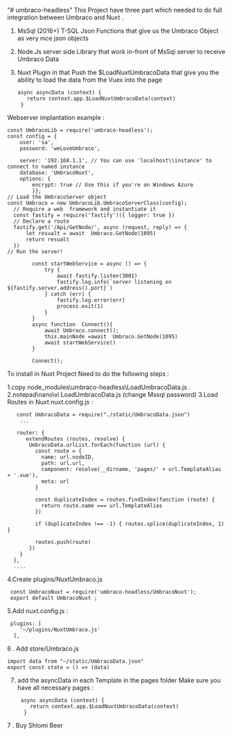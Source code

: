 "# umbraco-headless" 
This Project have three part which needed to do full integration between Umbraco and Nuxt .
1.  MsSql (2016+) T-SQL Json  Functions that give us the Umbraco  Object as very nice json objects
2.  Node.Js server side Library that work in-front of MsSql server to receive Umbraco Data
3. Nuxt Plugin  in that Push the $LoadNuxtUmbracoData that give you the ability to load the data from the Vuex into the page  
      
       async asyncData (context) {
          return context.app.$LoadNuxtUmbracoData(context)
        }

  
Webserver implantation example : 


    
    const UmbracoLib = require('umbraco-headless');
    const config = {
        user: 'sa',
        password: 'weLoveUmbraco',       
        
        server: '192.168.1.1', // You can use 'localhost\\instance' to connect to named instance
        database: 'UmbracoNuxt',
        options: {
            encrypt: true // Use this if you're on Windows Azure
            }};
    // Load the UmbracoServer object
    const Umbraco = new UmbracoLib.UmbracoServerClass(config);
      // Require a web  framework and instantiate it
      const fastify = require('fastify')({ logger: true })
      // Declare a route
      fastify.get('/Api/GetNode/', async (request, reply) => {
          let resualt = await  Umbraco.GetNode(1095)
          return resualt
      })
    // Run the server!
            
            const startWebService = async () => {
                try {
                    await fastify.listen(3001)
                    fastify.log.info(`server listening on ${fastify.server.address().port}`)
                } catch (err) {
                    fastify.log.error(err)
                    process.exit(1)
                }
            }
            async function  Connect(){
                await Umbraco.connect();
                this.mainNode =await  Umbraco.GetNode(1095)
                await startWebService()
            }
            
            Connect();



To install in Nuxt Project Need to do the following steps :

1.copy node_modules\umbraco-headless\LoadUmbracoData.js .
2.notepad\nano\vi  LoadUmbracoData.js (change Mssql password)
3.Load Routes in Nuxt nuxt.config.js :

       const UmbracoData = require("./static/UmbracoData.json")
        ...
        
       router: {
          extendRoutes (routes, resolve) {
           UmbracoData.urlList.forEach(function (url) {
             const route = {
               name: url.nodeID,
               path: url.url,
               component: resolve(__dirname, 'pages/' + url.TemplateAlias + '.vue'),
               meta: url
             }
     
             const duplicateIndex = routes.findIndex(function (route) {
               return route.name === url.TemplateAlias
             })
     
             if (duplicateIndex !== -1) { routes.splice(duplicateIndex, 1) }
     
             routes.push(route)
           })
        }
      },
      ....
  
 4.Create plugins/NuxtUmbraco.js

     const UmbracoNuxt = require('umbraco-headless/UmbracoNuxt');
     export default UmbracoNuxt ;
 
    
5.Add  nuxt.config.js :

     plugins: [
        '~/plugins/NuxtUmbraco.js'
      ],

6 . Add store/Umbraco.js
    
    import data from "~/static/UmbracoData.json"
    export const state = () => (data)

7.  add the asyncData in each Template in the pages folder  Make sure you have all necessary pages :
  
        
         async asyncData (context) {
            return context.app.$LoadNuxtUmbracoData(context)
          }


7 . Buy Shlomi Beer 
